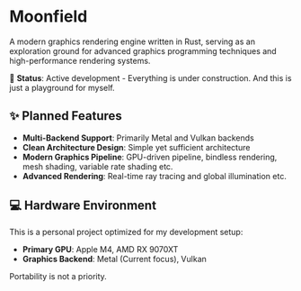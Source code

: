 # Moonfield
A modern graphics rendering engine written in Rust, serving as an exploration ground for advanced graphics programming techniques and high-performance rendering systems. 

🚧 **Status**: Active development - Everything is under construction. And this is just a playground for myself.

## ✨ Planned Features

- **Multi-Backend Support**: Primarily Metal and Vulkan backends
- **Clean Architecture Design**: Simple yet sufficient architecture  
- **Modern Graphics Pipeline**: GPU-driven pipeline, bindless rendering, mesh shading, variable rate shading etc.
- **Advanced Rendering**: Real-time ray tracing and global illumination etc.

## 💻 Hardware Environment

This is a personal project optimized for my development setup:
- **Primary GPU**: Apple M4, AMD RX 9070XT
- **Graphics Backend**: Metal (Current focus), Vulkan

Portability is not a priority.
